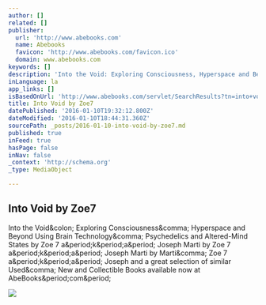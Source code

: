 ```yaml
---
author: []
related: []
publisher:
  url: 'http://www.abebooks.com'
  name: Abebooks
  favicon: 'http://www.abebooks.com/favicon.ico'
  domain: www.abebooks.com
keywords: []
description: 'Into the Void: Exploring Consciousness, Hyperspace and Beyond Using Brain Technology, Psychedelics and Altered-Mind States by Zoe 7 a.k.a. Joseph Marti by Zoe 7 a.k.a. Joseph Marti by Marti, Zoe 7 a.k.a. Joseph and a great selection of similar Used, New and Collectible Books available now at AbeBooks.com.'
inLanguage: la
app_links: []
isBasedOnUrl: 'http://www.abebooks.com/servlet/SearchResults?tn=into+void&an=zoe7&clickid=wO3U-C3alzf0SQlXP5ytP2rtUkSxub2ZWUGSR40&cm_mmc=aff-_-ir-_-84751-_-77797&ref=imprad84751&afn_sr=impact'
title: Into Void by Zoe7
datePublished: '2016-01-10T19:32:12.800Z'
dateModified: '2016-01-10T18:44:31.360Z'
sourcePath: _posts/2016-01-10-into-void-by-zoe7.md
published: true
inFeed: true
hasPage: false
inNav: false
_context: 'http://schema.org'
_type: MediaObject

---
```

<article style=""><h1>Into Void by Zoe7</h1><p>Into the Void&amp;colon; Exploring Consciousness&amp;comma; Hyperspace and Beyond Using Brain Technology&amp;comma; Psychedelics and Altered-Mind States by Zoe 7 a&amp;period;k&amp;period;a&amp;period; Joseph Marti by Zoe 7 a&amp;period;k&amp;period;a&amp;period; Joseph Marti by Marti&amp;comma; Zoe 7 a&amp;period;k&amp;period;a&amp;period; Joseph and a great selection of similar Used&amp;comma; New and Collectible Books available now at AbeBooks&amp;period;com&amp;period;</p><img src="http://pictures.abebooks.com/EARTHLIGHTBOOKS/md/md6707232911.jpg" /></article>